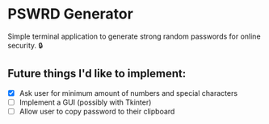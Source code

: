 # PSWRD Generator

Simple terminal application to generate strong random passwords for online security. :lock:

## Future things I'd like to implement:

- [x] Ask user for minimum amount of numbers and special characters
- [ ] Implement a GUI (possibly with Tkinter)
- [ ] Allow user to copy password to their clipboard